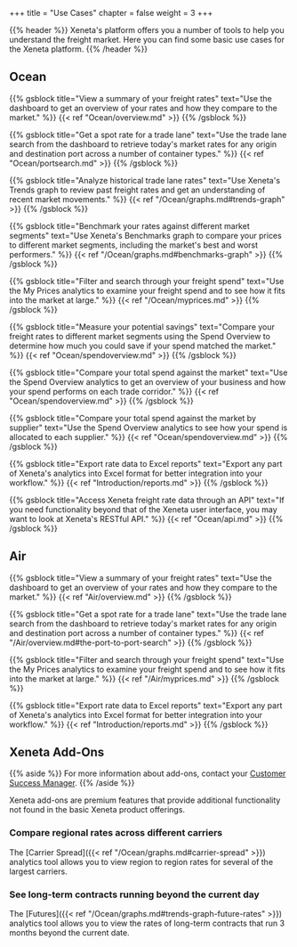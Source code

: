 +++
title = "Use Cases"
chapter = false
weight = 3
+++

{{% header %}} Xeneta's platform offers you a number of tools to help you understand the freight market. Here you can find some basic use cases for the Xeneta platform. {{% /header %}}

## Ocean

{{% gsblock title="View a summary of your freight rates" text="Use the dashboard to get an overview of your rates and how they compare to the market." %}} {{< ref "Ocean/overview.md" >}} {{% /gsblock %}}

{{% gsblock title="Get a spot rate for a trade lane" text="Use the trade lane search from the dashboard to retrieve today's market rates for any origin and destination port across a number of container types." %}} {{< ref "Ocean/portsearch.md" >}} {{% /gsblock %}}

{{% gsblock title="Analyze historical trade lane rates" text="Use Xeneta's Trends graph to review past freight rates and get an understanding of recent market movements." %}} {{< ref "/Ocean/graphs.md#trends-graph" >}} {{% /gsblock %}}

{{% gsblock title="Benchmark your rates against different market segments" text="Use Xeneta's Benchmarks graph to compare your prices to different market segments, including the market's best and worst performers." %}} {{< ref "/Ocean/graphs.md#benchmarks-graph" >}} {{% /gsblock %}}

{{% gsblock title="Filter and search through your freight spend" text="Use the My Prices analytics to examine your freight spend and to see how it fits into the market at large." %}} {{< ref "/Ocean/myprices.md" >}} {{% /gsblock %}}

{{% gsblock title="Measure your potential savings" text="Compare your freight rates to different market segments using the Spend Overview to determine how much you could save if your spend matched the market." %}} {{< ref "Ocean/spendoverview.md" >}} {{% /gsblock %}}

{{% gsblock title="Compare your total spend against the market" text="Use the Spend Overview analytics to get an overview of your business and how your spend performs on each trade corridor." %}} {{< ref "Ocean/spendoverview.md" >}} {{% /gsblock %}}

{{% gsblock title="Compare your total spend against the market by supplier" text="Use the Spend Overview analytics to see how your spend is allocated to each supplier." %}} {{< ref "Ocean/spendoverview.md" >}} {{% /gsblock %}}

{{% gsblock title="Export rate data to Excel reports" text="Export any part of Xeneta's analytics into Excel format for better integration into your workflow." %}} {{< ref "Introduction/reports.md" >}} {{% /gsblock %}}

{{% gsblock title="Access Xeneta freight rate data through an API" text="If you need functionality beyond that of the Xeneta user interface, you may want to look at Xeneta's RESTful API." %}} {{< ref "Ocean/api.md" >}} {{% /gsblock %}}

## Air

{{% gsblock title="View a summary of your freight rates" text="Use the dashboard to get an overview of your rates and how they compare to the market." %}} {{< ref "Air/overview.md" >}} {{% /gsblock %}}

{{% gsblock title="Get a spot rate for a trade lane" text="Use the trade lane search from the dashboard to retrieve today's market rates for any origin and destination port across a number of container types." %}} {{< ref "/Air/overview.md#the-port-to-port-search" >}} {{% /gsblock %}}

{{% gsblock title="Filter and search through your freight spend" text="Use the My Prices analytics to examine your freight spend and to see how it fits into the market at large." %}} {{< ref "/Air/myprices.md" >}} {{% /gsblock %}}

<!-- {{% gsblock title="Benchmark your rates against different market segments [Soon]" text="Use Xeneta's Benchmarks graph to compare your prices to different market segments, including the market's best and worst performers." %}} {{< ref "/Ocean/graphs.md#benchmarks-graph" >}} {{% /gsblock %}} -->

<!-- {{% gsblock title="Compare your total spend against the market" text="Use the My Prices analytics to get an overview of your business and how your spend performs on each trade corridor." %}} {{< ref "Ocean/myprices.md" >}} {{% /gsblock %}} -->

<!-- {{% gsblock title="Compare your total spend against the market by supplier" text="Use the My Prices analytics to see how your spend is allocated to each supplier." %}} {{< ref "Ocean/myprices.md" >}} {{% /gsblock %}} -->

{{% gsblock title="Export rate data to Excel reports" text="Export any part of Xeneta's analytics into Excel format for better integration into your workflow." %}} {{< ref "Introduction/reports.md" >}} {{% /gsblock %}}

## Xeneta Add-Ons

{{% aside %}} For more information about add-ons, contact your [Customer Success Manager](mailto:customersuccess@xeneta.com). {{% /aside %}}

Xeneta add-ons are premium features that provide additional functionality not found in the basic Xeneta product offerings.

### Compare regional rates across different carriers

The [Carrier Spread]({{< ref "/Ocean/graphs.md#carrier-spread" >}}) analytics tool allows you to view region to region rates for several of the largest carriers.

### See long-term contracts running beyond the current day

The [Futures]({{< ref "/Ocean/graphs.md#trends-graph-future-rates" >}}) analytics tool allows you to view the rates of long-term contracts that run 3 months beyond the current date.